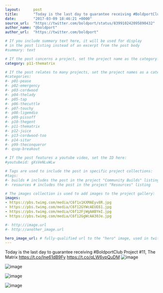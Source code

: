 ```yaml
---
layout:      post
title:       "Today is the last day to guarantee receiving #BoldportClub Project #11, The Matrix"
date:        "2017-03-09 18:46:21 +0000"
source_url:  "https://twitter.com/boldport/status/839910242095890432"
author_name: "@boldport"
author_url:  "https://twitter.com/boldport"

# If you include summary text here, it will be used for display
# in the post listing instead of an excerpt from the post body
#summary: text

# If the post concerns a project, set the project name as the category:
category: p11-thematrix

# If the post relates to many projects, set the project names as a categories array:
#categories:
#- p01-pease
#- p02-emergency
#- p03-cordwood
#- p04-thelady
#- p05-tap
#- p06-thecuttle
#- p07-touchy
#- p08-ligemdio
#- p09-pissoff
#- p10-thegent
#- p11-thematrix
#- p12-juice
#- p13-cordwood-too
#- p14-sitar
#- p99-theconqueror
#- qsop-breakout

# If the post features a youtube video, set the ID here:
#youtubeid: gXsVeNLuWLw

# Tags are used to include the post in specific project collections:
#tags:
#- builds # includes the post in the project "Community Builds" listing
#- resources # includes the post in the project "Resources" listing

# The images collection is used to add images to the project gallery:
images:
- https://pbs.twimg.com/media/C6f1x1KXMAEyv8R.jpg
- https://pbs.twimg.com/media/C6f12GYWcAEUE61.jpg
- https://pbs.twimg.com/media/C6f12FjWgAABYmI.jpg
- https://pbs.twimg.com/media/C6f12GgWcAA30Je.jpg

#- http://image.url
#- http://another_image.url

hero_image_url: # fully-qualified url to the "hero" image, used in twitter cards for example
---
```


Today is the last day to guarantee receiving #BoldportClub Project #11, The Matrix https://t.co/Ine61dB9Fy https://t.co/qLW6vpQuDM
![image](https://pbs.twimg.com/media/C6f1x1KXMAEyv8R.jpg)

![image](https://pbs.twimg.com/media/C6f12GYWcAEUE61.jpg)

![image](https://pbs.twimg.com/media/C6f12FjWgAABYmI.jpg)

![image](https://pbs.twimg.com/media/C6f12GgWcAA30Je.jpg)



